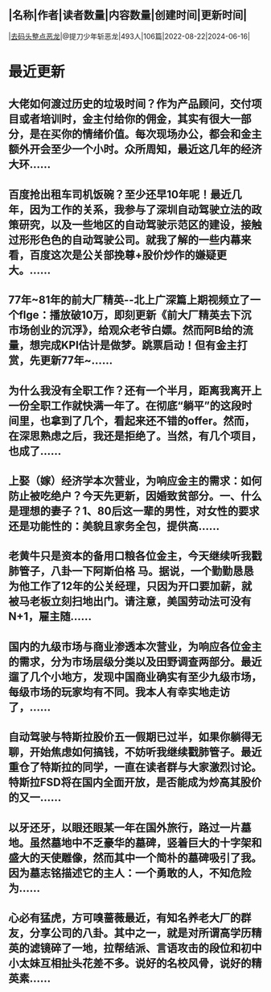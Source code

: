 |名称|作者|读者数量|内容数量|创建时间|更新时间|
---
|[去码头整点恶龙](https://xiaobot.net/p/along?refer=0b133df9-27dc-423b-8101-639049001c13)|@提刀少年斩恶龙|493人|106篇|2022-08-22|2024-06-16|

# 最近更新
## 大佬如何渡过历史的垃圾时间？作为产品顾问，交付项目或者培训时，金主付给你的佣金，其实有很大一部分，是在买你的情绪价值。每次现场办公，都会和金主额外开会至少一个小时。众所周知，最近这几年的经济大环......
## 百度抢出租车司机饭碗？至少还早10年呢！最近几年，因为工作的关系，我参与了深圳自动驾驶立法的政策研究，以及一些地区的自动驾驶示范区的建设，接触过形形色色的自动驾驶公司。就我了解的一些内幕来看，百度这次是公关部挽尊+股价炒作的嫌疑更大。......
## 77年~81年的前大厂精英--北上广深篇上期视频立了一个flge：播放破10万，即刻更新《前大厂精英去下沉市场创业的沉浮》，给观众老爷白嫖。然而阿B给的流量，想完成KPI估计是做梦。跳票启动！但有金主打赏，先更新77年~......
## 为什么我没有全职工作？还有一个半月，距离我离开上一份全职工作就快满一年了。在彻底“躺平”的这段时间里，也拿到了几个，看起来还不错的offer。然而，在深思熟虑之后，我还是拒绝了。当然，有几个项目，也成了......
## 上娶（嫁）经济学本次营业，为响应金主的需求：如何防止被吃绝户？今天先更新，因婚致贫部分。一、什么是理想的妻子？1、80后这一辈的男性，对女性的要求还是功能性的：美貌且家务全包，提供高......
## 老黄牛只是资本的备用口粮各位金主，今天继续听我戳肺管子，八卦一下阿斯伯格 马。据说，一个勤勤恳恳为他工作了12年的公关经理，只因为开口要加薪，就被马老板立刻扫地出门。请注意，美国劳动法可没有N+1，雇主随......
## 国内的九级市场与商业渗透本次营业，为响应各位金主的需求，分为市场层级分类以及田野调查两部分。最近遛了几个小地方，发现中国商业确实有至少九级市场，每级市场的玩家均有不同。我本人有幸实地走访了，......
## 自动驾驶与特斯拉股价五一假期已过半，如果你躺得无聊，开始焦虑如何搞钱，不妨听我继续戳肺管子。最近重仓了特斯拉的同学，一直在读者群与大家激烈讨论。特斯拉FSD将在国内全面开放，是否能成为炒高其股价的又一......
## 以牙还牙，以眼还眼某一年在国外旅行，路过一片墓地。虽然墓地中不乏豪华的墓碑，竖着巨大的十字架和盛大的天使雕像，然而其中一个简朴的墓碑吸引了我。因为墓志铭描述它的主人：一个勇敢的人，不知危险为......
## 心必有猛虎，方可嗅蔷薇最近，有知名养老大厂的群友，分享公司的八卦。其中之一，就是对所谓高学历精英的滤镜碎了一地，拉帮结派、言语攻击的段位和初中小太妹互相扯头花差不多。说好的名校风骨，说好的精英素......

